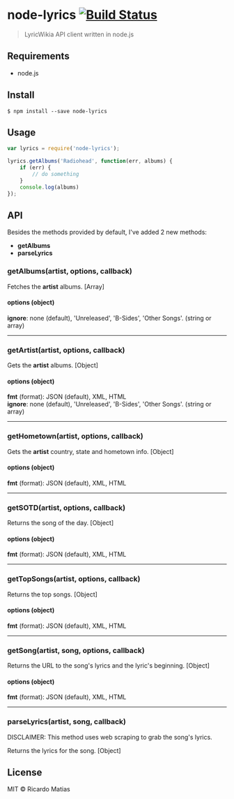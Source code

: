 # node-lyrics [![Build Status](https://travis-ci.org/ricardomatias/node-lyrics.svg)](https://travis-ci.org/ricardomatias/node-lyrics)

> LyricWikia API client written in node.js

## Requirements

* node.js

## Install

```
$ npm install --save node-lyrics
```

## Usage

```js
var lyrics = require('node-lyrics');

lyrics.getAlbums('Radiohead', function(err, albums) {
    if (err) {
        // do something
    }
    console.log(albums)
});
```

## API

Besides the methods provided by default, I've added 2 new methods:

* **getAlbums**
* **parseLyrics**

### getAlbums(artist, options, callback)

Fetches the **artist** albums. [Array]

#### options (object)

**ignore**: none (default), 'Unreleased', 'B-Sides', 'Other Songs'. (string or array)

---

### getArtist(artist, options, callback)

Gets the **artist** albums. [Object]

#### options (object)

**fmt** (format): JSON (default), XML, HTML  
**ignore**: none (default), 'Unreleased', 'B-Sides', 'Other Songs'. (string or array)

---

### getHometown(artist, options, callback)

Gets the **artist** country, state and hometown info. [Object]

#### options (object)

**fmt** (format): JSON (default), XML, HTML

---

### getSOTD(artist, options, callback)

Returns the song of the day. [Object]

#### options (object)

**fmt** (format): JSON (default), XML, HTML

---

### getTopSongs(artist, options, callback)

Returns the top songs. [Object]

#### options (object)

**fmt** (format): JSON (default), XML, HTML

---

### getSong(artist, song, options, callback)

Returns the URL to the song's lyrics and the lyric's beginning. [Object]

#### options (object)

**fmt** (format): JSON (default), XML, HTML

---

### parseLyrics(artist, song, callback)
DISCLAIMER: This method uses web scraping to grab the song's lyrics.

Returns the lyrics for the song. [Object]

## License

MIT © Ricardo Matias
